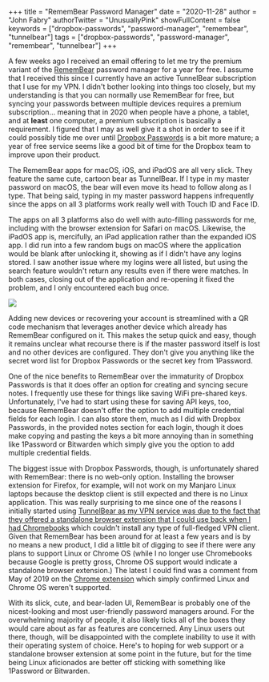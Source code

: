 +++
title = "RememBear Password Manager"
date = "2020-11-28"
author = "John Fabry"
authorTwitter = "UnusuallyPink"
showFullContent = false
keywords = ["dropbox-passwords", "password-manager", "remembear", "tunnelbear"]
tags = ["dropbox-passwords", "password-manager", "remembear", "tunnelbear"]
+++

A few weeks ago I received an email offering to let me try the premium variant of the [RememBear](https://www.remembear.com/) password manager for a year for free. I assume that I received this since I currently have an active TunnelBear subscription that I use for my VPN. I didn't bother looking into things too closely, but my understanding is that you can normally use RememBear for free, but syncing your passwords between multiple devices requires a premium subscription... meaning that in 2020 when people have a phone, a tablet, and at **least** one computer, a premium subscription is basically a requirement. I figured that I may as well give it a shot in order to see if it could possibly tide me over until [Dropbox Passwords](https://unusually.pink/dropbox-passwords/) is a bit more mature; a year of free service seems like a good bit of time for the Dropbox team to improve upon their product.

The RememBear apps for macOS, iOS, and iPadOS are all very slick. They feature the same cute, cartoon bear as TunnelBear. If I type in my master password on macOS, the bear will even move its head to follow along as I type. That being said, typing in my master password happens infrequently since the apps on all 3 platforms work really well with Touch ID and Face ID.

The apps on all 3 platforms also do well with auto-filling passwords for me, including with the browser extension for Safari on macOS. Likewise, the iPadOS app is, mercifully, an iPad application rather than the expanded iOS app. I did run into a few random bugs on macOS where the application would be blank after unlocking it, showing as if I didn't have any logins stored. I saw another issue where my logins were all listed, but using the search feature wouldn't return any results even if there were matches. In both cases, closing out of the application and re-opening it fixed the problem, and I only encountered each bug once.

![](/images/remembear.png)

Adding new devices or recovering your account is streamlined with a QR code mechanism that leverages another device which already has RememBear configured on it. This makes the setup quick and easy, though it remains unclear what recourse there is if the master password itself is lost and no other devices are configured. They don't give you anything like the secret word list for Dropbox Passwords or the secret key from 1Password.

One of the nice benefits to RememBear over the immaturity of Dropbox Passwords is that it does offer an option for creating and syncing secure notes. I frequently use these for things like saving WiFi pre-shared keys. Unfortunately, I've had to start using these for saving API keys, too, because RememBear doesn't offer the option to add multiple credential fields for each login. I can also store them, much as I did with Dropbox Passwords, in the provided notes section for each login, though it does make copying and pasting the keys a bit more annoying than in something like 1Password or Bitwarden which simply give you the option to add multiple credential fields.

The biggest issue with Dropbox Passwords, though, is unfortunately shared with RememBear: there is no web-only option. Installing the browser extension for Firefox, for example, will not work on my Manjaro Linux laptops because the desktop client is still expected and there is no Linux application. This was really surprising to me since one of the reasons I initially started using [TunnelBear as my VPN service was due to the fact that they offered a standalone browser extension that I could use back when I had Chromebooks](https://unusually.pink/chromebooks-vpns-and-you/) which couldn't install any type of full-fledged VPN client. Given that RememBear has been around for at least a few years and is by no means a new product, I did a little bit of digging to see if there were any plans to support Linux or Chrome OS (while I no longer use Chromebooks because Google is pretty gross, Chrome OS support would indicate a standalone browser extension.) The latest I could find was a comment from May of 2019 on the [Chrome extension](https://chrome.google.com/webstore/detail/remembear/ehpbfbahieociaeckccnklpdcmfaeegd) which simply confirmed Linux and Chrome OS weren't supported.

With its slick, cute, and bear-laden UI, RememBear is probably one of the nicest-looking and most user-friendly password managers around. For the overwhelming majority of people, it also likely ticks all of the boxes they would care about as far as features are concerned. Any Linux users out there, though, will be disappointed with the complete inability to use it with their operating system of choice. Here's to hoping for web support or a standalone browser extension at some point in the future, but for the time being Linux aficionados are better off sticking with something like 1Password or Bitwarden.
